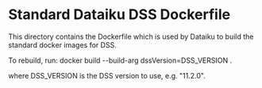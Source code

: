 # Standard Dataiku DSS Dockerfile

This directory contains the Dockerfile which is used by Dataiku to build the standard docker images for DSS.

To rebuild, run:
    docker build --build-arg dssVersion=DSS_VERSION .

where DSS_VERSION is the DSS version to use, e.g. "11.2.0".
